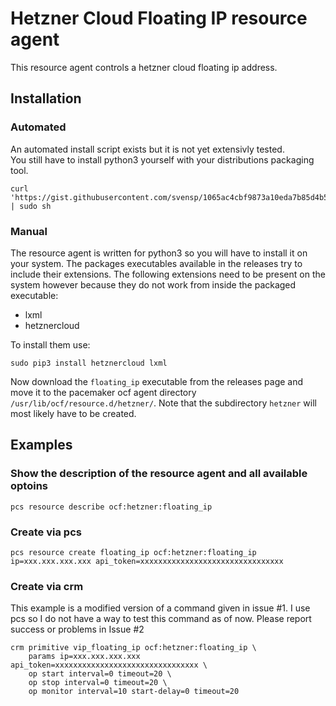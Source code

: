 # Hetzner Cloud Floating IP resource agent
This resource agent controls a hetzner cloud floating ip address.

## Installation
### Automated
An automated install script exists but it is not yet extensivly tested.  
You still have to install python3 yourself with your distributions packaging
tool.

	curl 'https://gist.githubusercontent.com/svensp/1065ac4cbf9873a10eda7b85d4b5d07f/raw/fc048c2c1688f97d1507fd1d1a5a53d14c794976/install_hcloud_floating_ip.sh' | sudo sh

### Manual
The resource agent is written for python3 so you will have to install it on your
system. The packages executables available in the releases try to include their
extensions. The following extensions need to be present on the system however
because they do not work from inside the packaged executable:

- lxml
- hetznercloud

To install them use:

	sudo pip3 install hetznercloud lxml

Now download the `floating_ip` executable from the releases page and move it to
the pacemaker ocf agent directory `/usr/lib/ocf/resource.d/hetzner/`. Note that
the subdirectory `hetzner` will most likely have to be created.

## Examples
### Show the description of the resource agent and all available optoins

	pcs resource describe ocf:hetzner:floating_ip

### Create via pcs

	pcs resource create floating_ip ocf:hetzner:floating_ip ip=xxx.xxx.xxx.xxx api_token=xxxxxxxxxxxxxxxxxxxxxxxxxxxxxxxx

### Create via crm
This example is a modified version of a command given in issue #1. I use pcs so
I do not have a way to test this command as of now. Please report success or
problems in Issue #2

	crm primitive vip_floating_ip ocf:hetzner:floating_ip \
		params ip=xxx.xxx.xxx.xxx api_token=xxxxxxxxxxxxxxxxxxxxxxxxxxxxxxxx \
		op start interval=0 timeout=20 \
		op stop interval=0 timeout=20 \
		op monitor interval=10 start-delay=0 timeout=20 
